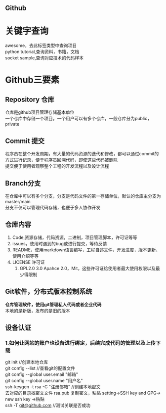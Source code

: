 ## Github
# 关键字查询
 awesome，去此标签类型中查询项目<br>
 python tutorial,查询资料，书籍，文档<br>
 socket sample,查询对应技术的代码样本<br>
# Github三要素
## Repository 仓库
 仓库是github项目管理存储基本单位<br>
 一个仓库中存储一个项目，一个用户可以有多个仓库，一般仓库分为public，private
## Commit 提交
 程序员在整个开发周期，有大量的代码资源的迭代和修改，都可以通过commit的方式进行记录，便于程序员回溯代码，即使这些代码被删除<br>
 提交便于使用者观察整个工程的开发流程以及设计流程
## Branch分支
 在仓库中可以有多个分支，分支是代码文件的第一存储单位，默认的仓库主分支为master/main<br>
 分支不仅可以管理代码存储，也便于多人协作开发<br>

## 仓库内容
1. Code,资源存储，代码资源，二进制，项目管理脚本，许可证等等
2. issues，使用时遇到的bug或进行提交，等待反馈
3. README，使用markdown语言编写，工程自述文件，开发进度，版本更新，使用介绍等等
4. LICENSE 许可证
   1. GPL2.0 3.0 Apahce 2.0，Mit，这些许可证给使用者最大使用权限以及最少得限制
## Git软件，分布式版本控制系统
**仓库管理软件，使用git管理私人代码或者企业代码**<br>
本地的是新版，发布的是旧的版本
## 设备认证
### 1.如何让网站的账户也设备进行绑定，后续完成代码的管理以及上传下载
git init    //创建本地仓库<br>
git config --list   //查看git的配置文件<br>
git config --global user.email "邮箱"<br>
git config --global user.name "用户名"<br>
ssh-keygen -t rsa -C "注册邮箱"  //创建本地密文<br>
去对应的目录找密文文件
rsa.pub 复制密文，粘贴 setting->SSH key and GPG-> new ssh key ->粘贴<br>
ssh -T git@github.com  //测试关联是否成功<br>

